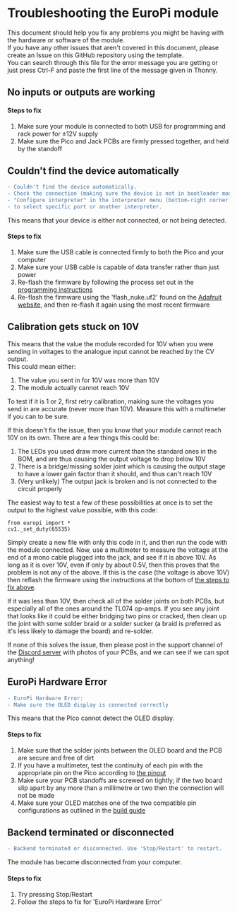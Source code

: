 # Troubleshooting the EuroPi module

This document should help you fix any problems you might be having with the hardware or software of the module.  
If you have any other issues that aren't covered in this document, please create an Issue on this GitHub repository using the template.  
You can search through this file for the error message you are getting or just press Ctrl-F and paste the first line of the message given in Thonny.

## No inputs or outputs are working

#### Steps to fix
1. Make sure your module is connected to both USB for programming and rack power for ±12V supply
2. Make sure the Pico and Jack PCBs are firmly pressed together, and held by the standoff

## Couldn't find the device automatically

```diff
- Couldn't find the device automatically. 
- Check the connection (making sure the device is not in bootloader mode) or choose
- "Configure interpreter" in the interpreter menu (bottom-right corner of the window)
- to select specific port or another interpreter.
```

This means that your device is either not connected, or not being detected.  
#### Steps to fix
1. Make sure the USB cable is connected firmly to both the Pico and your computer
2. Make sure your USB cable is capable of data transfer rather than just power
3. Re-flash the firmware by following the process set out in the [programming instructions](/software/programming_instructions.md)
4. Re-flash the firmware using the 'flash_nuke.uf2' found on the [Adafruit website](https://learn.adafruit.com/getting-started-with-raspberry-pi-pico-circuitpython/circuitpython), and then re-flash it again using the most recent firmware


## Calibration gets stuck on 10V

This means that the value the module recorded for 10V when you were sending in voltages to the analogue input cannot be reached by the CV output.  
This could mean either:
1. The value you sent in for 10V was more than 10V
2. The module actually cannot reach 10V

To test if it is 1 or 2, first retry calibration, making sure the voltages you send in are accurate (never more than 10V). Measure this with a multimeter if you can to be sure.  

If this doesn't fix the issue, then you know that your module cannot reach 10V on its own. There are a few things this could be:
1. The LEDs you used draw more current than the standard ones in the BOM, and are thus causing the output voltage to drop below 10V
2. There is a bridge/missing solder joint which is causing the output stage to have a lower gain factor than it should, and thus can't reach 10V
3. (Very unlikely) The output jack is broken and is not connected to the circuit properly

The easiest way to test a few of these possibilities at once is to set the output to the highest value possible, with this code:
``` 
from europi import *
cv1._set_duty(65535)
```
Simply create a new file with only this code in it, and then run the code with the module connected.
Now, use a multimeter to measure the voltage at the end of a mono cable plugged into the jack, and see if it is above 10V. As long as it is over 10V, even if only by about 0.5V, then this proves that the problem is not any of the above. If this is the case (the voltage is above 10V) then reflash the firmware using the instructions at the bottom of [the steps to fix above](#steps-to-fix-1).

If it was less than 10V, then check all of the solder joints on both PCBs, but especially all of the ones around the TL074 op-amps. If you see any joint that looks like it could be either bridging two pins or cracked, then clean up the joint with some solder braid or a solder sucker (a braid is preferred as it's less likely to damage the board) and re-solder.

If none of this solves the issue, then please post in the support channel of the [Discord server](https://discord.gg/JaQwtCnBV5) with photos of your PCBs, and we can see if we can spot anything!

## EuroPi Hardware Error

```diff
- EuroPi Hardware Error:
- Make sure the OLED display is connected correctly
```

This means that the Pico cannot detect the OLED display.
#### Steps to fix
1. Make sure that the solder joints between the OLED board and the PCB are secure and free of dirt
2. If you have a multimeter, test the continuity of each pin with the appropriate pin on the Pico according to [the pinout](hardware/EuroPi/europi_pinout.pdf)
3. Make sure your PCB standoffs are screwed on tightly; if the two board slip apart by any more than a millimetre or two then the connection will not be made
4. Make sure your OLED matches one of the two compatible pin configurations as outlined in the [build guide](hardware/EuroPi/build_guide.md#oled-configuration)


## Backend terminated or disconnected

```diff
- Backend terminated or disconnected. Use 'Stop/Restart' to restart.
```

The module has become disconnected from your computer.
#### Steps to fix
1. Try pressing Stop/Restart
2. Follow the steps to fix for 'EuroPi Hardware Error'
